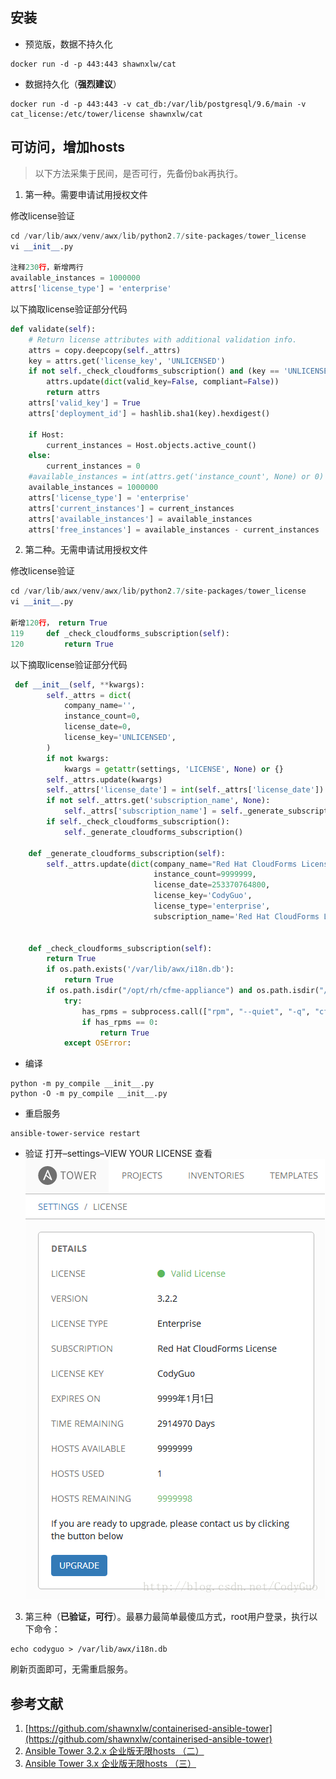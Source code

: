## 安装

* 预览版，数据不持久化
```shell
docker run -d -p 443:443 shawnxlw/cat
```
* 数据持久化（**强烈建议**）
```shell
docker run -d -p 443:443 -v cat_db:/var/lib/postgresql/9.6/main -v cat_license:/etc/tower/license shawnxlw/cat
```
## 可访问，增加hosts
> 以下方法采集于民间，是否可行，先备份bak再执行。
1. 第一种。需要申请试用授权文件

修改license验证
```python
cd /var/lib/awx/venv/awx/lib/python2.7/site-packages/tower_license
vi __init__.py

注释230行，新增两行
available_instances = 1000000 
attrs['license_type'] = 'enterprise'
```
以下摘取license验证部分代码
```python
def validate(self):
    # Return license attributes with additional validation info.
    attrs = copy.deepcopy(self._attrs)
    key = attrs.get('license_key', 'UNLICENSED')
    if not self._check_cloudforms_subscription() and (key == 'UNLICENSED' or key != self._generate_key()):
        attrs.update(dict(valid_key=False, compliant=False))
        return attrs
    attrs['valid_key'] = True
    attrs['deployment_id'] = hashlib.sha1(key).hexdigest()

    if Host:
        current_instances = Host.objects.active_count()
    else:   
        current_instances = 0
    #available_instances = int(attrs.get('instance_count', None) or 0)
    available_instances = 1000000 
    attrs['license_type'] = 'enterprise'
    attrs['current_instances'] = current_instances
    attrs['available_instances'] = available_instances
    attrs['free_instances'] = available_instances - current_instances
```
2. 第二种。无需申请试用授权文件

修改license验证
```python
cd /var/lib/awx/venv/awx/lib/python2.7/site-packages/tower_license
vi __init__.py

新增120行， return True
119     def _check_cloudforms_subscription(self):
120         return True
```
以下摘取license验证部分代码
```python
 def __init__(self, **kwargs):
        self._attrs = dict(
            company_name='',
            instance_count=0,
            license_date=0,
            license_key='UNLICENSED',
        )
        if not kwargs:
            kwargs = getattr(settings, 'LICENSE', None) or {}
        self._attrs.update(kwargs)
        self._attrs['license_date'] = int(self._attrs['license_date'])
        if not self._attrs.get('subscription_name', None):
            self._attrs['subscription_name'] = self._generate_subscription_name()
        if self._check_cloudforms_subscription():
            self._generate_cloudforms_subscription()

    def _generate_cloudforms_subscription(self):
        self._attrs.update(dict(company_name="Red Hat CloudForms License",
                                instance_count=9999999,
                                license_date=253370764800,
                                license_key='CodyGuo',
                                license_type='enterprise',
                                subscription_name='Red Hat CloudForms License'))


    def _check_cloudforms_subscription(self):
        return True
        if os.path.exists('/var/lib/awx/i18n.db'):
            return True
        if os.path.isdir("/opt/rh/cfme-appliance") and os.path.isdir("/opt/rh/cfme-gemset"):
            try:
                has_rpms = subprocess.call(["rpm", "--quiet", "-q", "cfme", "cfme-appliance", "cfme-gemset"])
                if has_rpms == 0:
                    return True
            except OSError:
```
* 编译
```shell
python -m py_compile __init__.py
python -O -m py_compile __init__.py
```
* 重启服务
```shell
ansible-tower-service restart
```
* 验证
打开–settings–VIEW YOUR LICENSE 查看 
![20180130195352188](../uploads/8063ae8935326bdb0c4618df591b59ef/20180130195352188.png)
3. 第三种（**已验证，可行**）。最暴力最简单最傻瓜方式，root用户登录，执行以下命令：
```shell
echo codyguo > /var/lib/awx/i18n.db
```
刷新页面即可，无需重启服务。
## 参考文献
1. [https://github.com/shawnxlw/containerised-ansible-tower](https://github.com/shawnxlw/containerised-ansible-tower)
2. [Ansible Tower 3.2.x 企业版无限hosts （二）](https://blog.csdn.net/CodyGuo/article/details/78738584)
3. [Ansible Tower 3.x 企业版无限hosts （三）](https://blog.csdn.net/CodyGuo/article/details/84136181)